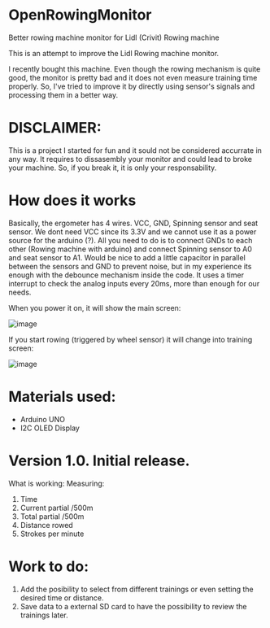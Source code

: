 # OpenRowingMonitor
Better rowing machine monitor for Lidl (Crivit) Rowing machine

This is an attempt to improve the Lidl Rowing machine monitor. 

I recently bought this machine. Even though the rowing mechanism is quite good, the monitor is pretty bad and it does not even measure training time properly.
So, I've tried to improve it by directly using sensor's signals and processing them in a better way.

# DISCLAIMER: 

This is a project I started for fun and it sould not be considered accurrate in any way. It requires to dissasembly your monitor and could lead to broke your machine. 
So, if you break it, it is only your responsability. 

# How does it works

Basically, the ergometer has 4 wires. VCC, GND, Spinning sensor and seat sensor. We dont need VCC since its 3.3V and we cannot use it as a power source for the arduino (?). All you need to do is to connect GNDs to each other (Rowing machine with arduino) and connect Spinning sensor to A0 and seat sensor to A1. Would be nice to add a little capacitor in parallel between the sensors and GND to prevent noise, but in my experience its enough with the debounce mechanism inside the code. It uses a timer interrupt to check the analog inputs every 20ms, more than enough for our needs.

When you power it on, it will show the main screen:

![image](https://user-images.githubusercontent.com/65807194/129487906-eb1df45e-8502-4836-8924-c8bddca48a47.png)

If you start rowing (triggered by wheel sensor) it will change into training screen:

![image](https://user-images.githubusercontent.com/65807194/129487998-bcbe2150-66ec-42d3-a2d2-798ba0e578fc.png)


# Materials used:
- Arduino UNO
- I2C OLED Display

# Version 1.0. Initial release.

What is working:
Measuring:
1. Time
2. Current partial /500m
3. Total partial /500m
4. Distance rowed
5. Strokes per minute

# Work to do:
1. Add the posibility to select from different trainings or even setting the desired time or distance.
2. Save data to a external SD card to have the possibility to review the trainings later.

